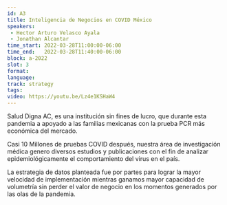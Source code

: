 ```yaml
---
id: A3
title: Inteligencia de Negocios en COVID México
speakers:
 - Hector Arturo Velasco Ayala
 - Jonathan Alcantar
time_start: 2022-03-28T11:00:00-06:00
time_end:   2022-03-28T11:40:00-06:00
block: a-2022
slot: 3
format: 
language: 
track: strategy
tags:
video: https://youtu.be/Lz4e1KSHaW4
---
```


Salud Digna AC, es una institución sin fines de lucro, que durante esta pandemia a apoyado a las familias mexicanas con la prueba PCR más económica del mercado.

Casi 10 Millones de pruebas COVID después, nuestra área de investigación médica genero diversos estudios y publicaciones con el fin de analizar epidemiológicamente el comportamiento del virus en el país.

La estrategia de datos planteada fue por partes para lograr la mayor velocidad de implementación mientras ganamos mayor capacidad de volumetría sin perder el valor de negocio en los momentos generados por las olas de la pandemia.
